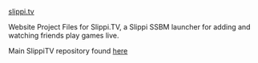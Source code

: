 <a href="https://slippi.tv" target="_blank">slippi.tv</a>


Website Project Files for Slippi.TV, a Slippi SSBM launcher for adding and watching friends play games live.

Main SlippiTV repository found
<a href="https://github.com/asundheim/SlippiTV" target="_blank">here</a>
